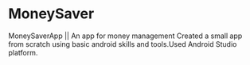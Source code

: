 # MoneySaver
MoneySaverApp || An app for money management 
Created a small app from scratch using basic android skills and tools.Used Android Studio platform.
